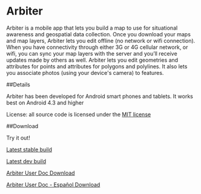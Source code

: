 Arbiter
===============

Arbiter is a mobile app that lets you build a map to use for situational awareness and geospatial data collection. Once you download your maps and map layers, Arbiter lets you edit offline (no network or wifi connection).  When you have connectivity through either 3G or 4G cellular network, or wifi, you can sync your map layers with the server and you’ll receive updates made by others as well.  Arbiter lets you edit geometries and attributes for points and attributes for polygons and polylines.  It also lets you associate photos (using your device's camera) to features.

##Details

Arbiter has been developed for Android smart phones and tablets. It works best on Android 4.3 and higher

License:  all source code is licensed under the [MIT license](http://opensource.org/licenses/MIT)

##Download

Try it out!

[Latest stable build](http://goo.gl/U2GlPe)

[Latest dev build](http://goo.gl/8sZI2u)

[Arbiter User Doc Download](https://github.com/ROGUE-JCTD/Arbiter-Android/blob/master/How_to_Use_Arbiter.pdf?raw=true)

[Arbiter User Doc - Español Download](https://github.com/ROGUE-JCTD/Arbiter-Android/blob/master/How_to_Use_Arbiter-ESPAN%C3%9EOL.pdf?raw=true)

